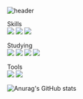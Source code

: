 ![header](https://capsule-render.vercel.app/api?type=transparent&color=Auto&height=100&section=header&text=Kenny's%20Github&fontSize=70)

Skills
<br/>
<img src="https://img.shields.io/badge/Git-F05032?style=flat-square&logo=git&logoColor=white"/>
<img src="https://img.shields.io/badge/Python-3776AB?style=flat-square&logo=python&logoColor=white"/>
<img src="https://img.shields.io/badge/Java-E41F23?style=flat-square&logo=java&logoColor=white"/>

Studying
<br/>
<img src="https://img.shields.io/badge/JavaScript-F7DF1E?style=flat-square&logo=javascript&logoColor=white"/>
<img src="https://img.shields.io/badge/React-61DAFB?style=flat-square&logo=react&logoColor=white"/>
<img src="https://img.shields.io/badge/React Native-61DAFB?style=flat-square&logo=react&logoColor=white"/>
<img src="https://img.shields.io/badge/Django-092E20?style=flat-square&logo=django&logoColor=white"/>

Tools
<br/>
<img src="https://img.shields.io/badge/vsCode-007ACC?style=flat-square&logo=visualstudiocode&logoColor=white"/>
<img src="https://img.shields.io/badge/Eclipse-2C2255?style=flat-square&logo=eclipse&logoColor=white"/>



![Anurag's GitHub stats](https://github-readme-stats.vercel.app/api?username=kenny-KH&show_icons=true&theme=dark)



<!---
Kenny-KH/Kenny-KH is a ✨ special ✨ repository because its `README.md` (this file) appears on your GitHub profile.
You can click the Preview link to take a look at your changes.
--->
